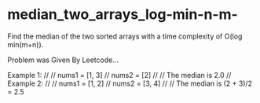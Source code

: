 # median_two_arrays_log-min-n-m-
Find the median of the two sorted arrays with a time complexity of O(log min(m+n)).

Problem was Given By Leetcode... 

Example 1:
//
// nums1 = [1, 3]
// nums2 = [2]
//
// The median is 2.0
// Example 2:
//
// nums1 = [1, 2]
// nums2 = [3, 4]
//
// The median is (2 + 3)/2 = 2.5
